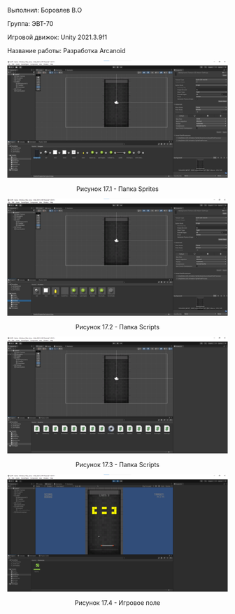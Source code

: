 <p align="left">
  Выполнил: Боровлев В.О
  </p>
<p align="left"> Группа: ЭВТ-70
  </p>
<p align="left"> Игровой движок: Unity 2021.3.9f1
  </p>
<p align="left"> Название работы: Разработка Arcanoid
  </p>

  
<p align="center">
  <img src="1.png"/>
</p>


<p align="center">
Рисунок 17.1 - Папка Sprites
</p>


<p align="center">
  <img src="2.png"/>
</p>


<p align="center">
Рисунок 17.2 - Папка Scripts
</p>


<p align="center">
  <img src="3.png"/>
</p>


<p align="center">
Рисунок 17.3 - Папка Scripts
</p>


<p align="center">
  <img src="4.png"/>
</p>


<p align="center">
Рисунок 17.4 - Игровое поле
</p>
